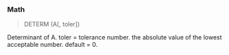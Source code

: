 ### Math

> DETERM (A[, toler])

Determinant of A. toler = tolerance number. the absolute value of the lowest acceptable number. default = 0.

